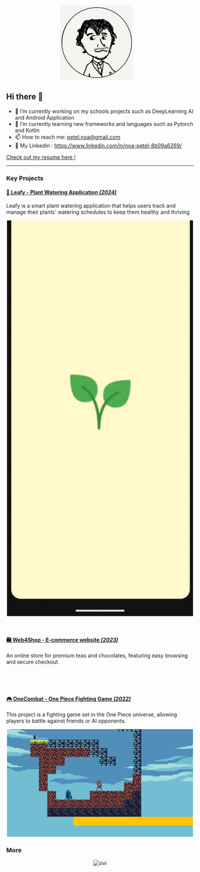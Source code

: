 <p align="center">
  <img src="https://github.com/NoaPetel/NoaPetel/blob/main/pp.PNG" alt="Noa PETEL" height="200" style="margin-right: 20px"/>
  <!-- <img src="https://github-readme-stats.vercel.app/api?username=NoaPETEL&show_icons=true&theme=graywhite" alt="Github Stats" /> -->
</p>

## Hi there 👋

- 🔭 I’m currently working on my schools projects such as DeepLearning AI and Android Application
- 🌱 I’m currently learning new frameworks and languages such as Pytorch and Kotlin
- 📫 How to reach me: petel.noa@gmail.com
- 🔗 My LinkedIn : https://www.linkedin.com/in/noa-petel-8b09a6269/

[Check out my resume here !](https://github.com/NoaPetel/NoaPetel/blob/main/resume_PETEL.pdf)

--- 

### Key Projects

#### [🌱 Leafy - Plant Watering Application *(2024)*](https://github.com/NoaPetel/Leafy)

Leafy is a smart plant watering application that helps users track and manage their plants' watering schedules to keep them healthy and thriving

<p align="center">
	<a href="https://github.com/NoaPetel/Leafy"><img src="https://github.com/NoaPetel/Leafy/blob/main/gif_leafy.gif" width="500"></a>
</p>

<br>

#### [🛍️ Web4Shop - E-commerce website *(2023)*](https://github.com/NoaPetel/web4shop)

An online store for premium teas and chocolates, featuring easy browsing and secure checkout.

<p align="center">
	<a href="https://github.com/NoaPetel/web4shop"><img src="" width="500"></a>
</p>

<br>

#### [🎮 OneCombat - One Piece Fighting Game *(2022)*](https://github.com/NoaPetel/OneCombat)

This project is a fighting game set in the One Piece universe, allowing players to battle against friends or AI opponents.

<p align="center">
	<a href="https://github.com/NoaPetel/OneCombat"><img src="https://github.com/NoaPetel/OneCombat/blob/main/onecombat.gif" width="500"></a>
</p>

### More
<p align="center">
	<img src="https://github-readme-stats.vercel.app/api/top-langs?username=NoaPetel&show_icons=true&locale=en&layout=compact&theme=chartreuse-dark" alt="ovi" />
<p/>
